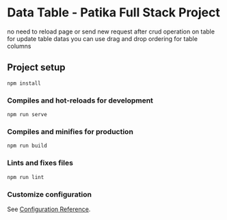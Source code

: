 # Data Table - Patika Full Stack Project

no need to reload page or send new request after crud operation on table for update table datas
you can use drag and drop ordering for table columns


## Project setup
```
npm install
```

### Compiles and hot-reloads for development
```
npm run serve
```

### Compiles and minifies for production
```
npm run build
```

### Lints and fixes files
```
npm run lint
```

### Customize configuration
See [Configuration Reference](https://cli.vuejs.org/config/).
